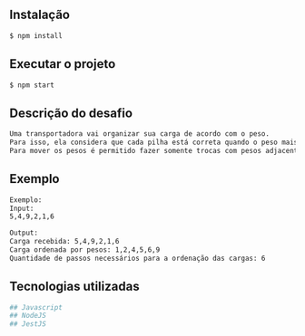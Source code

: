 ## Instalação

```bash
$ npm install
```

## Executar o projeto

```bash
$ npm start
```

## Descrição do desafio

```bash
Uma transportadora vai organizar sua carga de acordo com o peso.
Para isso, ela considera que cada pilha está correta quando o peso mais leve está por cima e o mais pesado por baixo.
Para mover os pesos é permitido fazer somente trocas com pesos adjacentes. Implemente um algoritmo que seja capaz de calcular quantos passos serão necessários para colocar a carga no formato correto.

```

## Exemplo

```bash
Exemplo:
Input:
5,4,9,2,1,6

Output:
Carga recebida: 5,4,9,2,1,6
Carga ordenada por pesos: 1,2,4,5,6,9
Quantidade de passos necessários para a ordenação das cargas: 6
```

## Tecnologias utilizadas

```bash
## Javascript
## NodeJS
## JestJS
```